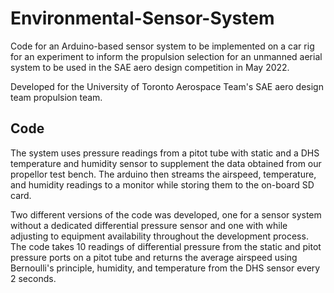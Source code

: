 # Environmental-Sensor-System
Code for an Arduino-based sensor system to be implemented on a car rig for an experiment to inform the propulsion selection for an unmanned aerial system to be used in the SAE aero design competition in May 2022.

Developed for the University of Toronto Aerospace Team's SAE aero design team propulsion team.

## Code
The system uses pressure readings from a pitot tube with static and a DHS temperature and humidity sensor to supplement the data obtained from our propellor test bench. The arduino then streams the airspeed, temperature, and humidity readings to a monitor while storing them to the on-board SD card.

Two different versions of the code was developed, one for a sensor system without a dedicated differential pressure sensor and one with while adjusting to equipment availability throughout the development process. The code takes 10 readings of differential pressure from the static and pitot pressure ports on a pitot tube and returns the average airspeed using Bernoulli's principle, humidity, and temperature from the DHS sensor every 2 seconds.
